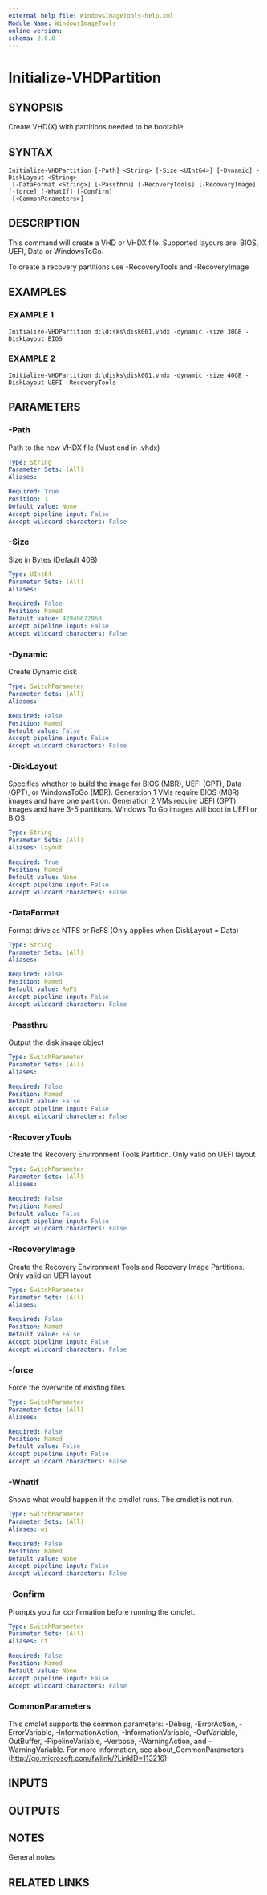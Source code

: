 ```yaml
---
external help file: WindowsImageTools-help.xml
Module Name: WindowsImageTools
online version:
schema: 2.0.0
---
```


# Initialize-VHDPartition

## SYNOPSIS
Create VHD(X) with partitions needed to be bootable

## SYNTAX

```
Initialize-VHDPartition [-Path] <String> [-Size <UInt64>] [-Dynamic] -DiskLayout <String>
 [-DataFormat <String>] [-Passthru] [-RecoveryTools] [-RecoveryImage] [-force] [-WhatIf] [-Confirm]
 [<CommonParameters>]
```

## DESCRIPTION
This command will create a VHD or VHDX file.
Supported layours are: BIOS, UEFI, Data or WindowsToGo. 

To create a recovery partitions use -RecoveryTools and -RecoveryImage

## EXAMPLES

### EXAMPLE 1
```
Initialize-VHDPartition d:\disks\disk001.vhdx -dynamic -size 30GB -DiskLayout BIOS
```

### EXAMPLE 2
```
Initialize-VHDPartition d:\disks\disk001.vhdx -dynamic -size 40GB -DiskLayout UEFI -RecoveryTools
```

## PARAMETERS

### -Path
Path to the new VHDX file (Must end in .vhdx)

```yaml
Type: String
Parameter Sets: (All)
Aliases:

Required: True
Position: 1
Default value: None
Accept pipeline input: False
Accept wildcard characters: False
```

### -Size
Size in Bytes (Default 40B)

```yaml
Type: UInt64
Parameter Sets: (All)
Aliases:

Required: False
Position: Named
Default value: 42949672960
Accept pipeline input: False
Accept wildcard characters: False
```

### -Dynamic
Create Dynamic disk

```yaml
Type: SwitchParameter
Parameter Sets: (All)
Aliases:

Required: False
Position: Named
Default value: False
Accept pipeline input: False
Accept wildcard characters: False
```

### -DiskLayout
Specifies whether to build the image for BIOS (MBR), UEFI (GPT), Data (GPT), or WindowsToGo (MBR).
Generation 1 VMs require BIOS (MBR) images and have one partition.
Generation 2 VMs require 
UEFI (GPT) images and have 3-5 partitions.
Windows To Go images will boot in UEFI or BIOS

```yaml
Type: String
Parameter Sets: (All)
Aliases: Layout

Required: True
Position: Named
Default value: None
Accept pipeline input: False
Accept wildcard characters: False
```

### -DataFormat
Format drive as NTFS or ReFS (Only applies when DiskLayout = Data)

```yaml
Type: String
Parameter Sets: (All)
Aliases:

Required: False
Position: Named
Default value: ReFS
Accept pipeline input: False
Accept wildcard characters: False
```

### -Passthru
Output the disk image object

```yaml
Type: SwitchParameter
Parameter Sets: (All)
Aliases:

Required: False
Position: Named
Default value: False
Accept pipeline input: False
Accept wildcard characters: False
```

### -RecoveryTools
Create the Recovery Environment Tools Partition.
Only valid on UEFI layout

```yaml
Type: SwitchParameter
Parameter Sets: (All)
Aliases:

Required: False
Position: Named
Default value: False
Accept pipeline input: False
Accept wildcard characters: False
```

### -RecoveryImage
Create the Recovery Environment Tools and Recovery Image Partitions.
Only valid on UEFI layout

```yaml
Type: SwitchParameter
Parameter Sets: (All)
Aliases:

Required: False
Position: Named
Default value: False
Accept pipeline input: False
Accept wildcard characters: False
```

### -force
Force the overwrite of existing files

```yaml
Type: SwitchParameter
Parameter Sets: (All)
Aliases:

Required: False
Position: Named
Default value: False
Accept pipeline input: False
Accept wildcard characters: False
```

### -WhatIf
Shows what would happen if the cmdlet runs.
The cmdlet is not run.

```yaml
Type: SwitchParameter
Parameter Sets: (All)
Aliases: wi

Required: False
Position: Named
Default value: None
Accept pipeline input: False
Accept wildcard characters: False
```

### -Confirm
Prompts you for confirmation before running the cmdlet.

```yaml
Type: SwitchParameter
Parameter Sets: (All)
Aliases: cf

Required: False
Position: Named
Default value: None
Accept pipeline input: False
Accept wildcard characters: False
```

### CommonParameters
This cmdlet supports the common parameters: -Debug, -ErrorAction, -ErrorVariable, -InformationAction, -InformationVariable, -OutVariable, -OutBuffer, -PipelineVariable, -Verbose, -WarningAction, and -WarningVariable. For more information, see about_CommonParameters (http://go.microsoft.com/fwlink/?LinkID=113216).

## INPUTS

## OUTPUTS

## NOTES
General notes

## RELATED LINKS
